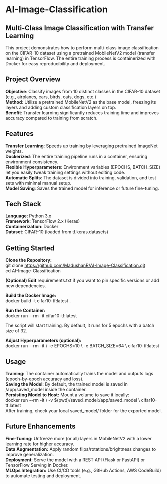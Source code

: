 # AI-Image-Classification

## Multi-Class Image Classification with Transfer Learning
This project demonstrates how to perform multi-class image classification on the CIFAR-10 dataset using a pretrained MobileNetV2 model (transfer learning) in TensorFlow. The entire training process is containerized with Docker for easy reproducibility and deployment.

## Project Overview
**Objective**: Classify images from 10 distinct classes in the CIFAR-10 dataset (e.g., airplanes, cars, birds, cats, dogs, etc.) <br/>
**Method**: Utilize a pretrained MobileNetV2 as the base model, freezing its layers and adding custom classification layers on top. <br/>
**Benefit**: Transfer learning significantly reduces training time and improves accuracy compared to training from scratch. <br/>

## Features
**Transfer Learning**: Speeds up training by leveraging pretrained ImageNet weights. <br/> 
**Dockerized**: The entire training pipeline runs in a container, ensuring environment consistency. <br/>
**Flexible** **Hyperparameters**: Environment variables (EPOCHS, BATCH_SIZE) let you easily tweak training settings without editing code. <br/>
**Automatic** **Splits**: The dataset is divided into training, validation, and test sets with minimal manual setup. <br/>
**Model** **Saving**: Saves the trained model for inference or future fine-tuning. <br/>

## Tech Stack
**Language**: Python 3.x <br/>
**Framework**: TensorFlow 2.x (Keras) <br/>
**Containerization**: Docker <br/>
**Dataset**: CIFAR-10 (loaded from tf.keras.datasets) <br/>

## Getting Started
**Clone the Repository:** <br/>
git clone https://github.com/MadushanR/AI-Image-Classification.git <br/>
cd AI-Image-Classification

**(Optional)** **Edit** requirements.txt if you want to pin specific versions or add new dependencies.

**Build the Docker Image:** <br/>
docker build -t cifar10-tf:latest .

**Run the Container:** <br/>
docker run --rm -it cifar10-tf:latest <br/>

The script will start training. By default, it runs for 5 epochs with a batch size of 32. 

**Adjust Hyperparameters (optional):** <br/>
docker run --rm -it \ -e EPOCHS=10 \ -e BATCH_SIZE=64 \ cifar10-tf:latest
    
## Usage
**Training:** The container automatically trains the model and outputs logs (epoch-by-epoch accuracy and loss). <br/>
**Saving the Model**: By default, the trained model is saved in /app/saved_model inside the container. <br/>
**Persisting Model to Host:** Mount a volume to save it locally: <br/>
docker run --rm -it \ -v $(pwd)/saved_model:/app/saved_model \ cifar10-tf:latest <br/>
After training, check your local saved_model/ folder for the exported model.

## Future Enhancements
**Fine-Tuning:** Unfreeze more (or all) layers in MobileNetV2 with a lower learning rate for higher accuracy. <br/>
**Data Augmentation:** Apply random flips/rotations/brightness changes to improve generalization. <br/>
**Deployment**: Serve the model with a REST API (Flask or FastAPI) or TensorFlow Serving in Docker. <br/>
**MLOps Integration:** Use CI/CD tools (e.g., GitHub Actions, AWS CodeBuild) to automate testing and deployment. <br/>
